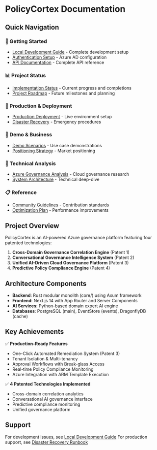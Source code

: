 # PolicyCortex Documentation

## Quick Navigation

### 🚀 Getting Started
- [Local Development Guide](./DEVELOPMENT.md) - Complete development setup
- [Authentication Setup](./AUTHENTICATION_SETUP.md) - Azure AD configuration
- [API Documentation](./API_DOCUMENTATION.md) - Complete API reference

### 📊 Project Status  
- [Implementation Status](./IMPLEMENTATION_STATUS.md) - Current progress and completions
- [Project Roadmap](./PROJECT_ROADMAP.md) - Future milestones and planning

### 🏢 Production & Deployment
- [Production Deployment](./PRODUCTION_DEPLOYMENT.md) - Live environment setup
- [Disaster Recovery](./DISASTER_RECOVERY_RUNBOOK.md) - Emergency procedures

### 🎯 Demo & Business
- [Demo Scenarios](./DEMO_SCENARIOS.md) - Use case demonstrations
- [Positioning Strategy](./POSITIONING.md) - Market positioning

### 🔧 Technical Analysis
- [Azure Governance Analysis](./analysis/AZURE_GOVERNANCE_ANALYSIS.md) - Cloud governance research
- [System Architecture](./analysis/SYSTEM_ARCHITECTURE.md) - Technical deep-dive

### 📋 Reference
- [Community Guidelines](./COMMUNITY.md) - Contribution standards
- [Optimization Plan](./OPTIMIZATION_PLAN.md) - Performance improvements

## Project Overview

PolicyCortex is an AI-powered Azure governance platform featuring four patented technologies:

1. **Cross-Domain Governance Correlation Engine** (Patent 1)
2. **Conversational Governance Intelligence System** (Patent 2) 
3. **Unified AI-Driven Cloud Governance Platform** (Patent 3)
4. **Predictive Policy Compliance Engine** (Patent 4)

## Architecture Components

- **Backend**: Rust modular monolith (core/) using Axum framework
- **Frontend**: Next.js 14 with App Router and Server Components
- **AI Services**: Python-based domain expert AI engine
- **Databases**: PostgreSQL (main), EventStore (events), DragonflyDB (cache)

## Key Achievements

✅ **Production-Ready Features**
- One-Click Automated Remediation System (Patent 3)
- Tenant Isolation & Multi-tenancy
- Approval Workflows with Break-glass Access
- Real-time Policy Compliance Monitoring
- Azure Integration with ARM Template Execution

✅ **4 Patented Technologies Implemented**
- Cross-domain correlation analytics
- Conversational AI governance interface
- Predictive compliance monitoring
- Unified governance platform

## Support

For development issues, see [Local Development Guide](./DEVELOPMENT.md)
For production support, see [Disaster Recovery Runbook](./DISASTER_RECOVERY_RUNBOOK.md)